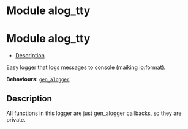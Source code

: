 Module alog_tty
===============


<h1>Module alog_tty</h1>

* [Description](#description)



Easy logger that logs messages to console (maiking io:format).



__Behaviours:__ [`gen_alogger`](gen_alogger.md).

<h2><a name="description">Description</a></h2>

  All functions in this logger are just gen_alogger callbacks, so they
are private.